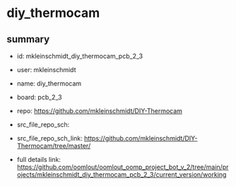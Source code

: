 # diy_thermocam
 
## summary 
* id: mkleinschmidt_diy_thermocam_pcb_2_3
* user: mkleinschmidt
* name: diy_thermocam
* board: pcb_2_3
* repo: https://github.com/mkleinschmidt/DIY-Thermocam



* src_file_repo_sch: 
* src_file_repo_sch_link: https://github.com/mkleinschmidt/DIY-Thermocam/tree/master/
* full details link: https://github.com/oomlout/oomlout_oomp_project_bot_v_2/tree/main/projects/mkleinschmidt_diy_thermocam_pcb_2_3/current_version/working  







